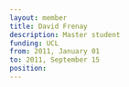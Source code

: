 ```yaml
---
layout: member
title: David Frenay
description: Master student
funding: UCL
from: 2011, January 01
to: 2011, September 15
position:
---
```


